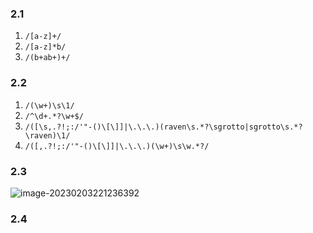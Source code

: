 ### 2.1

1. `/[a-z]+/`
2. `/[a-z]*b/`
3. `/(b+ab+)+/`

### 2.2

1. `/(\w+)\s\1/`
2. `/^\d+.*?\w+$/`
3. `/([\s,.?!;:/'"-()\[\]]|\.\.\.)(raven\s.*?\sgrotto|sgrotto\s.*?\raven)\1/`
4. `/([,.?!;:/'"-()\[\]]|\.\.\.)(\w+)\s\w.*?/`

### 2.3

![image-20230203221236392](https://umeta-model.oss-cn-beijing.aliyuncs.com/shuxuefenxi1image-20230203221236392.png)

### 2.4

